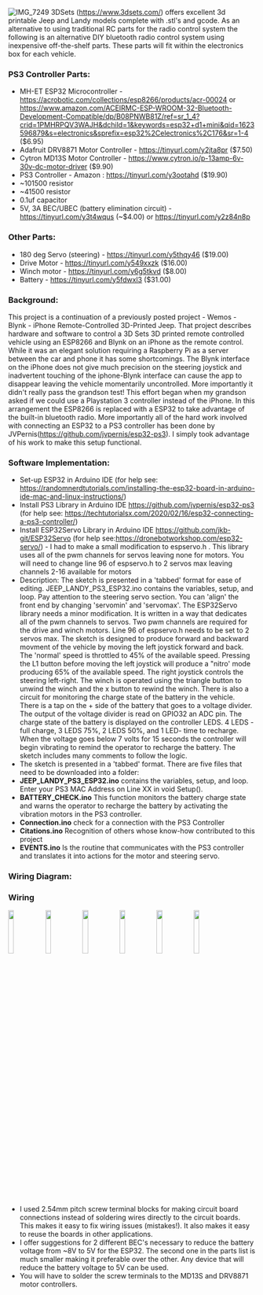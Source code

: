 ![IMG_7249](https://user-images.githubusercontent.com/19330858/121811506-a2ff3f00-cc32-11eb-86f2-f583d68d23f2.jpeg)
3DSets (https://www.3dsets.com/) offers excellent 3d printable Jeep and Landy models complete with .stl's and gcode.
As an alternative to using traditional RC parts for the radio control system the following is an alternative DIY bluetooth radio control
system using inexpensive off-the-shelf parts. These parts will fit within the electronics box for each vehicle. 

### PS3 Controller Parts:
- MH-ET ESP32 Microcontroller - https://acrobotic.com/collections/esp8266/products/acr-00024 or https://www.amazon.com/ACEIRMC-ESP-WROOM-32-Bluetooth-Development-Compatible/dp/B08PNWB81Z/ref=sr_1_4?crid=1PMHRPQV3WAJH&dchild=1&keywords=esp32+d1+mini&qid=1623596879&s=electronics&sprefix=esp32%2Celectronics%2C176&sr=1-4 ($6.95)
- Adafruit DRV8871 Motor Controller - https://tinyurl.com/y2jta8pr ($7.50)
- Cytron MD13S Motor Controller - https://www.cytron.io/p-13amp-6v-30v-dc-motor-driver ($9.90)
- PS3 Controller - Amazon : https://tinyurl.com/y3ootahd ($19.90)
- ~101500 resistor
- ~41500 resistor
- 0.1uf capacitor
- 5V, 3A BEC/UBEC (battery elimination circuit) - https://tinyurl.com/y3t4wqus (~$4.00) or https://tinyurl.com/y2z84n8p
### Other Parts:
- 180 deg Servo (steering) - https://tinyurl.com/y5thqy46 ($19.00)
- Drive Motor - https://tinyurl.com/y549xxzk ($16.00)
- Winch motor - https://tinyurl.com/y6g5tkvd ($8.00)
- Battery - https://tinyurl.com/y5fdwxl3 ($31.00)

### Background:
This project is a continuation of a previously posted project - Wemos - Blynk - iPhone Remote-Controlled 3D-Printed Jeep. That project describes hardware and software to control a 3D Sets 3D printed remote controlled vehicle using an ESP8266 and Blynk on an iPhone as the remote control. While it was an elegant solution requiring a Raspberry Pi as a server between the car and phone it has some shortcomings. The Blynk interface on the iPhone does not give much precision on the steering joystick and inadvertent touching of the iphone-Blynk interface can cause the app to disappear leaving the vehicle momentarily uncontrolled.  More importantly it didn't really pass the grandson test! This effort began when my grandson asked if we could use a Playstation 3 controller instead of the iPhone.  In this arrangement the ESP8266 is replaced with a ESP32 to take advantage of the built-in bluetooth radio. More importantly all of the hard work involved with connecting an ESP32 to a PS3 controller has been done by JVPernis(https://github.com/jvpernis/esp32-ps3). I simply took advantage of his work to make this setup functional.
### Software Implementation:
- Set-up ESP32 in Arduino IDE (for help see: https://randomnerdtutorials.com/installing-the-esp32-board-in-arduino-ide-mac-and-linux-instructions/)
- Install PS3 Library in Arduino IDE https://github.com/jvpernis/esp32-ps3 (for help see: https://techtutorialsx.com/2020/02/16/esp32-connecting-a-ps3-controller/)
- Install ESP32Servo Library in Arduino IDE https://github.com/jkb-git/ESP32Servo (for help see:https://dronebotworkshop.com/esp32-servo/) - I had to make a small modification to espservo.h . This library uses all of the pwm channels for servos leaving none for motors. You will need to change line 96 of espservo.h to 2 servos max leaving channels 2-16 available for motors
- Description: The sketch is presented in a 'tabbed' format for ease of editing. JEEP_LANDY_PS3_ESP32.ino contains the variables, setup, and loop. Pay attention to the steering servo section. You can 'align' the front end by changing 'servomin' and 'servomax'. The ESP32Servo library needs a minor modification. It is written in a way that dedicates all of the pwm channels to servos. Two pwm channels are required for the drive and winch motors. Line 96 of espservo.h needs to be set to 2 servos max.  The sketch is designed to produce forward and backward movment of the vehicle by moving the left joystick forward and back. The 'normal' speed is throttled to 45% of the available speed. Pressing the L1 button before moving the left joystick will produce a "nitro' mode producing 65% of the available speed. The right joystick controls the steering left-right. The winch is operated using the triangle button to unwind the winch and the x button to rewind the winch. There is also a circuit for monitoring the charge state of the battery in the vehicle. There is a tap on the + side of the battery that goes to a voltage divider. The output of the voltage divider is read on GPIO32 an ADC pin. The charge state of the battery is displayed on the controller LEDS. 4 LEDS - full charge, 3 LEDS 75%, 2 LEDS 50%, and 1 LED- time to recharge. When the voltage goes below 7 volts for 15 seconds the controller will begin vibrating to remind the operator to recharge the battery.
The sketch includes many comments to follow the logic.
 - The sketch is presented in a 'tabbed' format. There are five files that need to be downloaded into a folder:
 - **JEEP_LANDY_PS3_ESP32.ino** contains the variables, setup, and loop. Enter your PS3 MAC Address on Line XX in void Setup().
 - **BATTERY_CHECK.ino** This function monitors the battery charge state and warns the operator to recharge the battery by activating the vibration motors in the PS3 controller.
 - **Connection.ino** check for a connection with the PS3 Controller
 - **Citations.ino** Recognition of others whose know-how contributed to this project
 - **EVENTS.ino** Is the routine that communicates with the PS3 controller and translates it into actions for the motor and steering servo.
### Wiring Diagram:

### Wiring
<img src="https://user-images.githubusercontent.com/19330858/121811796-75ff5c00-cc33-11eb-84bc-1eb0b6415312.jpeg" width="15%"><img src="https://user-images.githubusercontent.com/19330858/121811818-93342a80-cc33-11eb-9cec-99e0740186c7.jpeg" width="15%"><img src="https://user-images.githubusercontent.com/19330858/121811833-99c2a200-cc33-11eb-93af-7913c0f6943e.jpeg" width="15%"><img src="https://user-images.githubusercontent.com/19330858/121811838-9deebf80-cc33-11eb-9abd-c292c9b204e5.jpeg" width="15%"><img src="https://user-images.githubusercontent.com/19330858/121811852-ae9f3580-cc33-11eb-84ea-e2bdebc1cd3b.jpeg" width="15%"><img src="https://user-images.githubusercontent.com/19330858/121811855-b232bc80-cc33-11eb-9704-96d9016bea4d.jpeg" width="15%">




 - I used 2.54mm pitch screw terminal blocks for making circuit board connections instead of soldering wires directly to the circuit boards. This makes it easy to fix wiring issues (mistakes!). It also makes it easy to reuse the boards in other applications.
 - I offer suggestions for 2 different BEC's necessary to reduce the battery voltage from ~8V to 5V for the ESP32. The second one in the parts list is much smaller making it preferable over the other. Any device that will reduce the battery voltage to 5V can be used.
 - You will have to solder the screw terminals to the MD13S and DRV8871 motor controllers.


